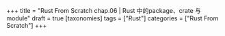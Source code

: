 +++
title = "Rust From Scratch chap.06 | Rust 中的package、crate 与 module"
draft = true
[taxonomies]
tags = ["Rust"]
categories = ["Rust From Scratch"]
+++
